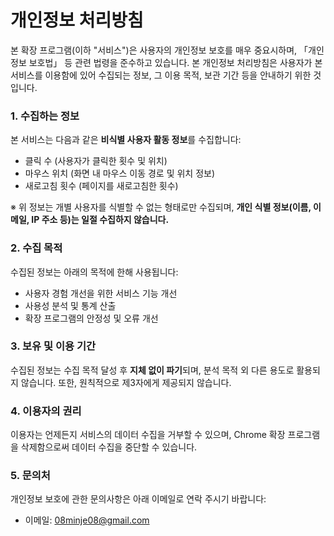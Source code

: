# 개인정보 처리방침

본 확장 프로그램(이하 "서비스")은 사용자의 개인정보 보호를 매우 중요시하며, 「개인정보 보호법」 등 관련 법령을 준수하고 있습니다. 본 개인정보 처리방침은 사용자가 본 서비스를 이용함에 있어 수집되는 정보, 그 이용 목적, 보관 기간 등을 안내하기 위한 것입니다.

### 1. 수집하는 정보

본 서비스는 다음과 같은 **비식별 사용자 활동 정보**를 수집합니다:

- 클릭 수 (사용자가 클릭한 횟수 및 위치)
- 마우스 위치 (화면 내 마우스 이동 경로 및 위치 정보)
- 새로고침 횟수 (페이지를 새로고침한 횟수)

※ 위 정보는 개별 사용자를 식별할 수 없는 형태로만 수집되며, **개인 식별 정보(이름, 이메일, IP 주소 등)는 일절 수집하지 않습니다.**

### 2. 수집 목적

수집된 정보는 아래의 목적에 한해 사용됩니다:

- 사용자 경험 개선을 위한 서비스 기능 개선
- 사용성 분석 및 통계 산출
- 확장 프로그램의 안정성 및 오류 개선

### 3. 보유 및 이용 기간

수집된 정보는 수집 목적 달성 후 **지체 없이 파기**되며, 분석 목적 외 다른 용도로 활용되지 않습니다. 또한, 원칙적으로 제3자에게 제공되지 않습니다.

### 4. 이용자의 권리

이용자는 언제든지 서비스의 데이터 수집을 거부할 수 있으며, Chrome 확장 프로그램을 삭제함으로써 데이터 수집을 중단할 수 있습니다.

### 5. 문의처

개인정보 보호에 관한 문의사항은 아래 이메일로 연락 주시기 바랍니다:

- 이메일: 08minje08@gmail.com
